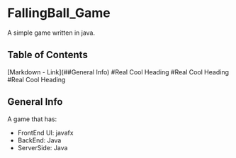 # FallingBall_Game
A simple game written in java.


## Table of Contents
[Markdown - Link](##General Info)
#Real Cool Heading
#Real Cool Heading
#Real Cool Heading


## General Info
A game that has:
 * FrontEnd UI: javafx
 * BackEnd: Java
 * ServerSide: Java
